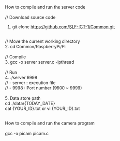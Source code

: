 How to compile and run the server code<br>
<br>
// Download source code<br>
1. git clone https://github.com/SLF-ICT-1/Common.git<br>
<br>
// Move the current working directory<br>
2. cd Common/RaspberryPi/Pi<br>
<br>
// Compile<br>
3. gcc -o server server.c -lpthread<br>
<br>
// Run<br>
4. ./server 9998<br>
// - server : execution file<br>
// - 9998 : Port number (9900 ~ 9999)<br>
<br>
5. Data store path<br>
cd ./data/{TODAY_DATE}<br>
cat {YOUR_ID}.txt  or vi {YOUR_ID}.txt<br>
<br>

How to compile and run the camera program
<br>
<br>
gcc -o picam picam.c
